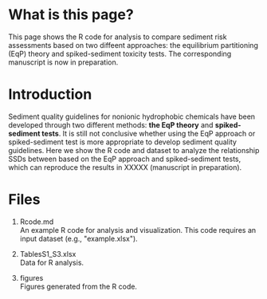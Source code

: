 # What is this page?
This page shows the R code for analysis to compare sediment risk assessments based on two diffeent approaches: the equilibrium partitioning (EqP) theory and spiked-sediment toxicity tests. The corresponding manuscript is now in preparation.
  
   
# Introduction  
Sediment quality guidelines for nonionic hydrophobic chemicals have been developed through two different methods: **the EqP theory** and **spiked-sediment tests**. It is still not conclusive whether using the EqP approach or spiked-sediment test is more appropriate to develop sediment quality guidelines. 
Here we show the R code and dataset to analyze the relationship SSDs between based on the EqP approach and spiked-sediment tests, which can reproduce the results in XXXXX (manuscript in preparation).  
  
   

# Files
1. Rcode.md  
An example R code for analysis and visualization. This code requires an input dataset (e.g., "example.xlsx").  
     
2. TablesS1_S3.xlsx  
Data for R analysis.  
  
3. figures  
Figures generated from the R code.  

